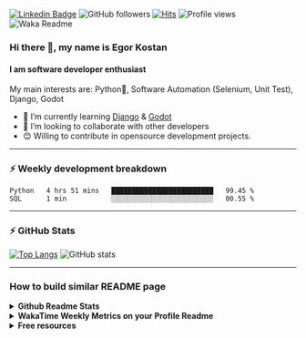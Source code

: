 [![Linkedin Badge](https://img.shields.io/badge/-EgorKostan-blue?style=flat&logo=Linkedin&logoColor=white&link=https://www.linkedin.com/in/egor-kostan/)](https://www.linkedin.com/in/egor-kostan/)
![GitHub followers](https://img.shields.io/github/followers/ikostan)
[![Hits](https://hits.seeyoufarm.com/api/count/incr/badge.svg?url=https%3A%2F%2Fgithub.com%2Fikostan%2Fhit-counter)](https://hits.seeyoufarm.com)
![Profile views](https://gpvc.arturio.dev/ikostan)
![Waka Readme](https://github.com/ikostan/ikostan/workflows/Waka%20Readme/badge.svg)

### Hi there 👋, my name is Egor Kostan

#### I am software developer enthusiast

My main interests are: Python:snake:, Software Automation (Selenium, Unit Test), Django, Godot

- 🌱 I’m currently learning [Django](https://www.djangoproject.com/) & [Godot](https://godotengine.org/)
- 👯 I’m looking to collaborate with other developers
- 😊 Willing to contribute in opensource development projects.

---

### :zap: Weekly development breakdown

<!--START_SECTION:waka-->
```text
Python   4 hrs 51 mins   █████████████████████████   99.45 % 
SQL      1 min           ░░░░░░░░░░░░░░░░░░░░░░░░░   00.55 % 
```
<!--END_SECTION:waka-->

---

### :zap: GitHub Stats

[![Top Langs](https://github-readme-stats.ikostan.vercel.app/api/top-langs/?username=ikostan&theme=merko&layout=compact)](https://github.com/anuraghazra/github-readme-stats) 
![GitHub stats](https://github-readme-stats.ikostan.vercel.app/api?username=ikostan&show_icons=true&theme=merko&hide=issues) 

---

### How to build similar README page

<details>
  <summary><b>Github Readme Stats</b></summary>
 <br>
 Features:

 * GitHub Stats Card
 * GitHub Extra Pins
 * Top Languages Card
 * Themes
 * Customization
 * Deploy Yourself

Source: [GitHub Readme Stats](https://github.com/anuraghazra/github-readme-stats)

</details>

<details>
  <summary><b>WakaTime Weekly Metrics on your Profile Readme</b></summary>
 <br>
 WakaTime gives you an idea of the time you really spent on coding. This helps you boost your productivity and competitive edge.

- [WakaTime Weekly Metrics on your Profile Readme](https://github.com/athul/waka-readme)
- [Profile Readme Development Stats](https://github.com/marketplace/actions/profile-readme-development-stats)

</details>

<details>
  <summary><b>Free resources</b></summary>

- [Free SVG icons for popular brands](https://simpleicons.org/)
- [Shields/Badges](https://github.com/badges/shields)
- [Complete list of github markdown emoji markup](https://gist.github.com/rxaviers/7360908)

</details>
